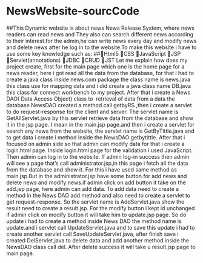 # NewsWebsite-sourcCode
##This Dynamic website is about news News Release System, where news readers can read news and They also can search different news according to their interest.for the admin,he can write news every day and modify news and delete news after he log in to the website.To make this website i have to use some key knowledge such as:
##Html5
CSS
JavaScript 
JSP
Servlet(annotations)
JDBC
CRUD
JST
Let me explain how does my project create, first for the main page which one is the home page for a news reader, here i got read all the data from the database, for that i had to create a java class inside news.com package the class name is news.java this class use for mapping data and i did create a java class name DB.java this class for connect workbench to my project. After that i create a News DAO( Data Access Object) class to  retrieval of data from a data the database.NewsDAO created a method call getbyRS ,then i create a servlet to do request-response for the client and server. The servlet name is GetAllServlet.java by this servlet retrieve data from the database and show it in the jsp page. I mean in the main.jsp page.and then i create a servlet for search any news from the website, the servlet name is GetByTittle.java and to get data i create i method inside the NewsDAO getbytittle. After that i focused on admin side so that admin can modify data  for that i create a login.html page. Inside login.html page for the validation i used JavaScript. Then admin can log in to the website. If admin log-in success then admin will see a page that’s call administrator.jsp,in this page i fetch all the data from the database and show it. For this i have used same method as main.jsp.But in the administrator.jsp have some button for add news and delete news and modify news.if admin click on add button it take on the add.jsp page, here admin can add data. To add data need to create a method in the News DAO add method and also need to create a servlet to get request-response. So the servlet name is AddServlet.java show the result need to create a result.jsp. For the modify button i kept id unchanged if admin click on modify button it will take him to update.jsp page. So do update i had to create a method inside News DAO the method name is update.and i servlet call UpdateServlet.java and to save this update i had to create another servlet call SaveUpdateServlet.java, after finish save i created DelServlet.java to delete data and add another method inside the NewsDAO class call del. After delete success it will take u result.jsp page to main page.
